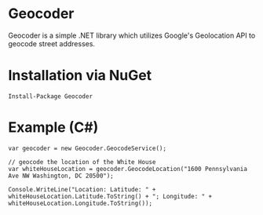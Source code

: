 # Geocoder

Geocoder is a simple .NET library which utilizes Google's Geolocation API to geocode street addresses.

# Installation via NuGet

    Install-Package Geocoder

# Example (C#)

    var geocoder = new Geocoder.GeocodeService();

    // geocode the location of the White House
    var whiteHouseLocation = geocoder.GeocodeLocation("1600 Pennsylvania Ave NW Washington, DC 20500");

    Console.WriteLine("Location: Latitude: " + whiteHouseLocation.Latitude.ToString() + "; Longitude: " + whiteHouseLocation.Longitude.ToString());
